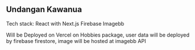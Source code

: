 ## Undangan Kawanua

Tech stack:
React with Next.js
Firebase
Imagebb

Will be Deployed on Vercel on Hobbies package, user data will be deployed by firebase firestore, image will be hosted at imagebb API
